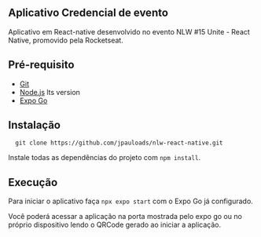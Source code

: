 ## Aplicativo Credencial de evento

Aplicativo em React-native desenvolvido no evento NLW #15 Unite - React Native, promovido pela Rocketseat.

## Pré-requisito
* [Git](https://git-scm.com/)
* [Node.js](https://nodejs.org/) lts version
* [Expo Go](https://docs.expo.dev/get-started/installation/)

## Instalação

```
  git clone https://github.com/jpauloads/nlw-react-native.git
```

Instale todas as dependências do projeto com `npm install`.

## Execução

Para iniciar o aplicativo faça `npx expo start` com o Expo Go já configurado.

Você poderá acessar a aplicação na porta mostrada pelo expo go ou no próprio dispositivo lendo o QRCode gerado ao iniciar a aplicação.
